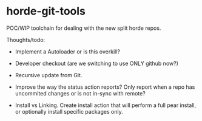 # horde-git-tools
POC/WIP toolchain for dealing with the new split horde repos.

Thoughts/todo:

- Implement a Autoloader or is this overkill?

- Developer checkout (are we switching to use ONLY github now?)

- Recursive update from Git.

- Improve the way the status action reports? Only report when a repo has
  uncommited changes or is not in-sync with remote?

- Install vs Linking. Create install action that will perform a full pear
  install, or optionally install specific packages only.
